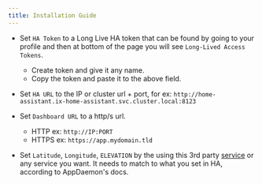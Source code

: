 ```yaml
---
title: Installation Guide
---
```


- Set `HA Token` to a Long Live HA token that can be found by going to your profile and then at bottom of the page you will see `Long-Lived Access Tokens`.
  - Create token and give it any name.
  - Copy the token and paste it to the above field.

- Set `HA URL` to the IP or cluster url + port, for ex: `http://home-assistant.ix-home-assistant.svc.cluster.local:8123`
- Set `Dashboard URL` to a http/s url.
  - HTTP ex: `http://IP:PORT`
  - HTTPS ex: `https://app.mydomain.tld`

- Set `Latitude`, `Longitude`, `ELEVATION` by the using this 3rd party [service](https://www.latlong.net/) or any service you want. It needs to match to what you set in HA, according to AppDaemon's docs.
